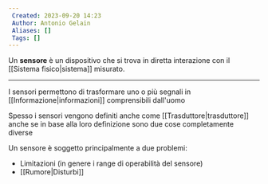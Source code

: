 ```yaml
---
 Created: 2023-09-20 14:23
 Author: Antonio Gelain
 Aliases: []
 Tags: []
---
```


Un **sensore** è un dispositivo che si trova in diretta interazione con il [[Sistema fisico|sistema]] misurato.

---

I sensori permettono di trasformare uno o più segnali in [[Informazione|informazioni]] comprensibili dall'uomo

Spesso i sensori vengono definiti anche come [[Trasduttore|trasduttore]] anche se in base alla loro definizione sono due cose completamente diverse

Un sensore è soggetto principalmente a due problemi:
- Limitazioni (in genere i range di operabilità del sensore)
- [[Rumore|Disturbi]]